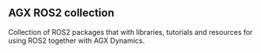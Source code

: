 ## AGX ROS2 collection
Collection of ROS2 packages that with libraries, tutorials and resources for using ROS2 together with AGX Dynamics.

